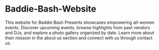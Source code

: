# Baddie-Bash-Website
This website for Baddie Bash Presents showcases empowering all-women events. Discover upcoming events, browse highlights from past vendors and DJs, and explore a photo gallery organized by date. Learn more about their mission in the about us section and connect with us through contact us.
